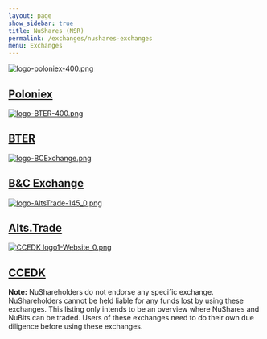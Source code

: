 ```yaml
---
layout: page
show_sidebar: true
title: NuShares (NSR)
permalink: /exchanges/nushares-exchanges
menu: Exchanges
---
```

<div class="exchanges">
	<a class="exchange" href="https://poloniex.com/exchange#btc_nsr" target="_blank">
	  <img src="{{ site.url }}/assets/logo-poloniex-400.png" alt="logo-poloniex-400.png" />
	  <h2>Poloniex</h2>
	</a>
	<a class="exchange" href="https://bter.com/trade/nsr_btc" target="_blank">
	  <img src="{{ site.url }}/assets/logo-BTER-400.png" alt="logo-BTER-400.png" />
	  <h2>BTER</h2>
	</a>
	<a class="exchange" href="https://bcexchange.org" target="_blank">
	 <img src="{{ site.url }}/assets/logo-BCExchange.png" alt="logo-BCExchange.png" />
	  <h2>B&C Exchange</h2>
	</a>
	<a class="exchange" href="https://alts.trade/trade/NSR/BTC" target="_blank">
	  <img src="{{ site.url }}/assets/logo-AltsTrade-145_0.png" alt="logo-AltsTrade-145_0.png" />
	  <h2>Alts.Trade</h2>
	</a>
	<a class="exchange" href="https://ccedk.com" target="_blank">
	 <img src="{{ site.url }}/assets/CCEDK%20logo1-Website_0.png" alt="CCEDK logo1-Website_0.png" />
	  <h2>CCEDK</h2>
	</a>
</div>


**Note:** NuShareholders do not endorse any specific exchange. NuShareholders cannot be held liable for any funds lost by using these exchanges. This listing only intends to be an overview where NuShares and NuBits can be traded. Users of these exchanges need to do their own due diligence before using these exchanges.
